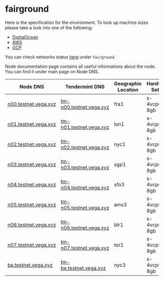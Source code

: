 # fairground

Here is the specification for the environment. To look up machine sizes please take a look into one of the following:

* [DigitalOcean](https://slugs.do-api.dev/)
* [AWS](https://aws.amazon.com/ec2/instance-types/)
* [GCP](https://gcpinstances.doit-intl.com/)

You can check networks status [here](https://stats.vega.trading/) under `fairground`

Node documentation page contains all useful informations about the node. You can find it under main page on Node DNS.

| Node DNS | Tendermint DNS | Geographic Location | Hardware Setup | Cloud |
| ----------------------------------------- | -------------- | ------------------- | -------------- | ----- |
| [n00.testnet.vega.xyz](https://n00.testnet.vega.xyz) | [tm-n00.testnet.vega.xyz](https://tm-n00.testnet.vega.xyz) | fra1 | s-4vcpu-8gb | do |
| [n01.testnet.vega.xyz](https://n01.testnet.vega.xyz) | [tm-n01.testnet.vega.xyz](https://tm-n01.testnet.vega.xyz) | lon1 | s-4vcpu-8gb | do |
| [n02.testnet.vega.xyz](https://n02.testnet.vega.xyz) | [tm-n02.testnet.vega.xyz](https://tm-n02.testnet.vega.xyz) | nyc1 | s-4vcpu-8gb | do |
| [n03.testnet.vega.xyz](https://n03.testnet.vega.xyz) | [tm-n03.testnet.vega.xyz](https://tm-n03.testnet.vega.xyz) | sgp1 | s-4vcpu-8gb | do |
| [n04.testnet.vega.xyz](https://n04.testnet.vega.xyz) | [tm-n04.testnet.vega.xyz](https://tm-n04.testnet.vega.xyz) | sfo3 | s-4vcpu-8gb | do |
| [n05.testnet.vega.xyz](https://n05.testnet.vega.xyz) | [tm-n05.testnet.vega.xyz](https://tm-n05.testnet.vega.xyz) | ams3 | s-4vcpu-8gb | do |
| [n06.testnet.vega.xyz](https://n06.testnet.vega.xyz) | [tm-n06.testnet.vega.xyz](https://tm-n06.testnet.vega.xyz) | blr1 | s-4vcpu-8gb | do |
| [n07.testnet.vega.xyz](https://n07.testnet.vega.xyz) | [tm-n07.testnet.vega.xyz](https://tm-n07.testnet.vega.xyz) | tor1 | s-4vcpu-8gb | do |
| [be.testnet.vega.xyz](https://be.testnet.vega.xyz) | [tm-be.testnet.vega.xyz](https://tm-be.testnet.vega.xyz) | nyc3 | s-4vcpu-8gb | do |
